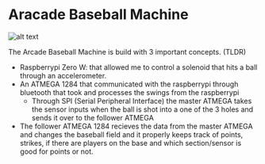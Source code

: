 # Aracade Baseball Machine

![alt text](https://github.com/codyiskhuu/Arcade-Baseball-Machine-/blob/master/Images/Copy%20of%20project.png "Project")

The Arcade Baseball Machine is build with 3 important concepts. (TLDR)

* Raspberrypi Zero W: that allowed me to control a solenoid that hits a ball through an accelerometer.
* An ATMEGA 1284 that communicated with the raspberrypi through bluetooth that took and processes the swings from the raspberrypi
  * Through SPI (Serial Peripheral Interface) the master ATMEGA takes the sensor inputs when the ball is shot into a one of the 3 holes and sends it over to the follower ATMEGA
* The follower ATMEGA 1284 recieves the data from the master ATMEGA and changes the baseball field and it properly keeps track of points, strikes, if there are players on the base and which section/sensor is good for points or not.
